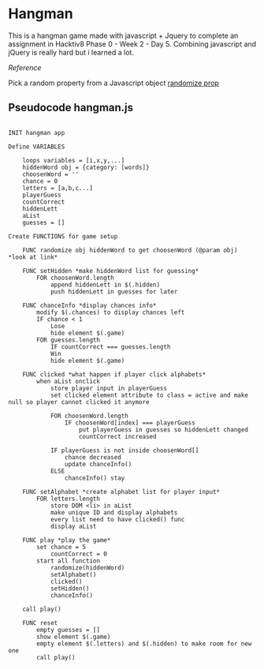 # Hangman

This is a hangman game made with javascript + Jquery to complete an assignment in Hacktiv8 Phase 0 - Week 2 - Day 5. Combining javascript and jQuery is really hard but i learned a lot.

*Reference*

Pick a random property from a Javascript object [randomize prop](http://stackoverflow.com/questions/2532218/pick-random-property-from-a-javascript-object)

## Pseudocode hangman.js

```

INIT hangman app

Define VARIABLES

    loops variables = [i,x,y,...]
    hiddenWord obj = {category: [words]}
    choosenWord = ''
    chance = 0
    letters = [a,b,c...]
    playerGuess
    countCorrect
    hiddenLett
    aList
    guesses = []

Create FUNCTIONS for game setup

    FUNC randomize obj hiddenWord to get choosenWord (@param obj) *look at link*
    
    FUNC setHidden *make hiddenWord list for guessing*
        FOR choosenWord.length
            append hiddenLett in $(.hidden)
            push hiddenLett in guesses for later
    
    FUNC chanceInfo *display chances info*
        modify $(.chances) to display chances left
        IF chance < 1
            Lose
            hide element $(.game)
        FOR guesses.length
            IF countCorrect === guesses.length
            Win
            hide element $(.game)
    
    FUNC clicked *what happen if player click alphabets*
        when aList onclick
            store player input in playerGuess
            set clicked element attribute to class = active and make null so player cannot clicked it anymore
            
            FOR choosenWord.length
                IF choosenWord[index] === playerGuess
                    put playerGuess in guesses so hiddenLett changed
                    countCorrect increased
            
            IF playerGuess is not inside choosenWord[]
                chance decreased
                update chanceInfo()
            ELSE 
                chanceInfo() stay
                
    FUNC setAlphabet *create alphabet list for player input*
        FOR letters.length
            store DOM <li> in aList
            make unique ID and display alphabets
            every list need to have clicked() func
            display aList
            
    FUNC play *play the game*
        set chance = 5
            countCorrect = 0
        start all function
            randomize(hiddenWord)
            setAlphabet()
            clicked()
            setHidden()
            chanceInfo()
    
    call play()
    
    FUNC reset
        empty guesses = []
        show element $(.game)
        empty element $(.letters) and $(.hidden) to make room for new one
        call play()
```